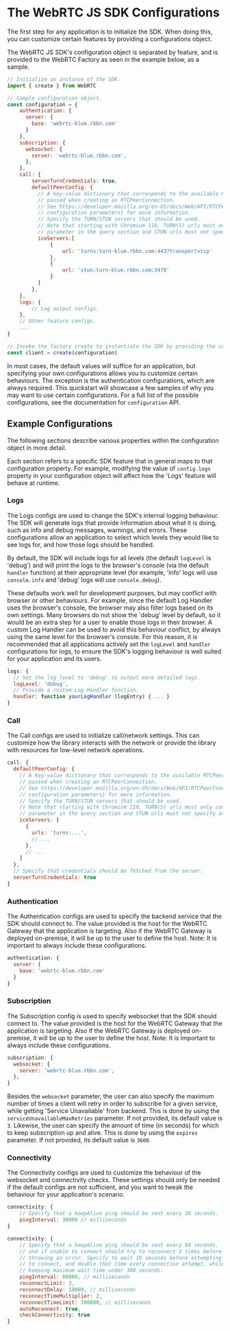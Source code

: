 [COPYRIGHT © 2024 RIBBON COMMUNICATIONS OPERATING COMPANY, INC. ALL RIGHTS RESERVED]: #

# The WebRTC JS SDK Configurations

The first step for any application is to initialize the SDK. When doing this, you can customize certain features by providing a configurations object.

The WebRTC JS SDK's configuration object is separated by feature, and is provided to the WebRTC Factory as seen in the example below, as a sample.

```javascript 
// Initialize an instance of the SDK.
import { create } from WebRTC

// Sample configuration object.
const configuration = {
    authentication: {
      server: {
        base: 'webrtc-blue.rbbn.com'
      }
    },
    subscription: {
      websocket: {
        server: 'webrtc-blue.rbbn.com',
      },
    },
    call: {
        serverTurnCredentials: true,
        defaultPeerConfig: {
          // A key-value dictionary that corresponds to the available RTCPeerConfiguration which is normally
          // passed when creating an RTCPeerConnection.
          // See https://developer.mozilla.org/en-US/docs/Web/API/RTCPeerConnection/RTCPeerConnection#parameters RTCPeerConnection's
          // configuration parameters} for more information.
          // Specify the TURN/STUN servers that should be used.
          // Note that starting with Chromium 110, TURN(S) urls must only contain a transport
          // parameter in the query section and STUN urls must not specify any query section.
          iceServers:[
              {
                  url: 'turns:turn-blue.rbbn.com:443?transport=tcp'
              },
              {
                  url: 'stun:turn-blue.rbbn.com:3478'
              }
          ]
        },
    },
    logs: {
        // Log output configs.
    },
    // Other feature configs.
    ...
}

// Invoke the factory create to instantiate the SDK by providing the configuration object.
const client = create(configuration)
```

In most cases, the default values will suffice for an application, but specifying your own configurations allows you to customize certain behaviours. The exception is the authentication configurations, which are always required. This quickstart will showcase a few samples of why you may want to use certain configurations. For a full list of the possible configurations, see the documentation for `configuration` API.

## Example Configurations

The following sections describe various properties within the configuration object in more detail.

Each section refers to a specific SDK feature that in general maps to that configuration property.
For example, modifying the value of `config.logs` property in your configuration object will affect how the 'Logs' feature will behave at runtime.

### Logs

The Logs configs are used to change the SDK's internal logging behaviour. The SDK will generate logs that provide information about what it is doing, such as info and debug messages, warnings, and errors. These configurations allow an application to select which levels they would like to see logs for, and how those logs should be handled.

By default, the SDK will include logs for all levels (the default `logLevel` is 'debug') and will print the logs to the browser's console (via the default `handler` function) at their appropriate level (for example, 'info' logs will use `console.info` and 'debug' logs will use `console.debug`).

These defaults work well for development purposes, but may conflict with browser or other behaviours. For example, since the default Log Handler uses the browser's console, the browser may also filter logs based on its own settings. Many browsers do not show the 'debug' level by default, so it would be an extra step for a user to enable those logs in their browser. A custom Log Handler can be used to avoid this behaviour conflict, by always using the same level for the browser's console. For this reason, it is recommended that all applications actively set the `logLevel` and `handler` configurations for logs, to ensure the SDK's logging behaviour is well suited for your application and its users.

```javascript
logs: {
  // Set the log level to 'debug' to output more detailed logs.
  logLevel: 'debug',
  // Provide a custom Log Handler function.
  handler: function yourLogHandler (logEntry) { ... }
}
```

### Call

The Call configs are used to initialize call/network settings. This can customize how the library interacts with the network or provide the library with resources for low-level network operations.

```javascript
call: {
  defaultPeerConfig: {
    // A key-value dictionary that corresponds to the available RTCPeerConfiguration which is normally
    // passed when creating an RTCPeerConnection.
    // See https://developer.mozilla.org/en-US/docs/Web/API/RTCPeerConnection/RTCPeerConnection#parameters RTCPeerConnection's
    // configuration parameters} for more information.
    // Specify the TURN/STUN servers that should be used.
    // Note that starting with Chromium 110, TURN(S) urls must only contain a transport
    // parameter in the query section and STUN urls must not specify any query section.
    iceServers: [
      {
        urls: 'turns:...',
        // ...
      },
      // ...
    ]
  },
  // Specify that credentials should be fetched from the server.
  serverTurnCredentials: true
}
```

### Authentication

The Authentication configs are used to specify the backend service that the SDK should connect to. The value provided is the host for the WebRTC Gateway that the application is targeting.
Also if the WebRTC Gateway is deployed on-premise, it will be up to the user to define the host.
Note: It is important to always include these configurations.

```javascript
authentication: {
  server: {
    base: 'webrtc-blue.rbbn.com'
  }
}
```

### Subscription

The Subscription config is used to specify websocket that the SDK should connect to. The value provided is the host for the WebRTC Gateway that the application is targeting.
Also if the WebRTC Gateway is deployed on-premise, it will be up to the user to define the host.
Note: It is important to always include these configurations.

```javascript
subscription: {
  websocket: {
    server: 'webrtc-blue.rbbn.com',
  },
}
```

Besides the `websocket` parameter, the user can also specify the maximum number of times a client will retry in order to subscribe for a given service, while getting 'Service Unavailable' from backend. This is done by using the `serviceUnavailableMaxRetries` parameter. If not provided, its default value is `3`.
Likewise, the user can specify the amount of time (in seconds) for which to keep subscription up and alive. This is done by using the `expires` parameter. If not provided, its default value is `3600`.

### Connectivity

The Connectivity configs are used to customize the behaviour of the websocket and connectivity checks. These settings should only be needed if the default configs are not sufficient, and you want to tweak the behaviour for your application's scenario.

```javascript
connectivity: {
    // Specify that a keepAlive ping should be sent every 30 seconds.
    pingInterval: 30000 // milliseconds
}
```

```javascript
connectivity: {
    // Specify that a keepAlive ping should be sent every 60 seconds,
    // and if unable to connect should try to reconnect 3 times before
    // throwing an error. Specify to wait 10 seconds before attempting
    // to connect, and double that time every connection attempt, while
    // keeping maximum wait time under 300 seconds.
    pingInterval: 60000, // milliseconds
    reconnectLimit: 3,
    reconnectDelay: 10000, // milliseconds
    reconnectTimeMultiplier: 2,
    reconnectTimeLimit: 300000, // milliseconds
    autoReconnect: true,
    checkConnectivity: true
}
```

[COPYRIGHT © 2024 RIBBON COMMUNICATIONS OPERATING COMPANY, INC. ALL RIGHTS RESERVED]: #

